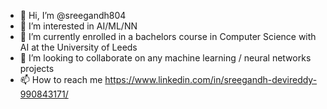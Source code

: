 - 👋 Hi, I’m @sreegandh804
- 👀 I’m interested in AI/ML/NN
- 🌱 I’m currently enrolled in a bachelors course in Computer Science with AI at the University of Leeds
- 💞️ I’m looking to collaborate on any machine learning / neural networks projects
- 📫 How to reach me https://www.linkedin.com/in/sreegandh-devireddy-990843171/

<!---
sreegandh804/sreegandh804 is a ✨ special ✨ repository because its `README.md` (this file) appears on your GitHub profile.
You can click the Preview link to take a look at your changes.
--->

